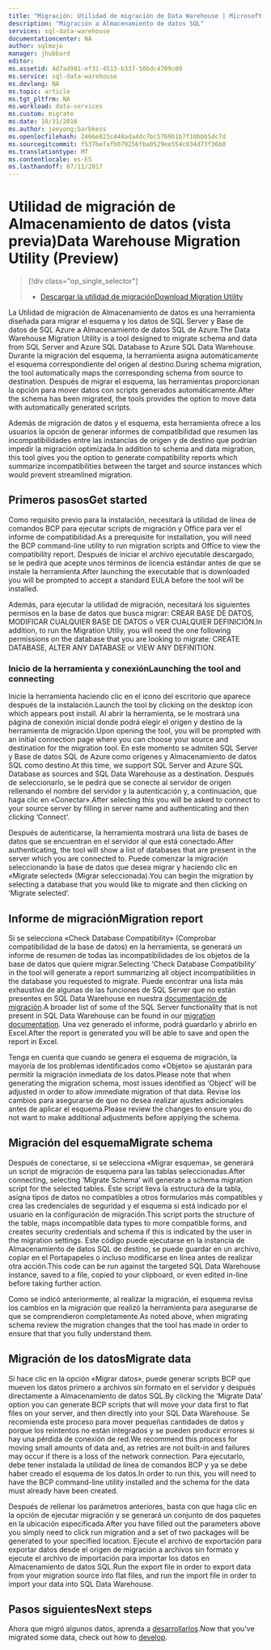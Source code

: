 ```yaml
---
title: "Migración: Utilidad de migración de Data Warehouse | Microsoft Docs"
description: "Migración a Almacenamiento de datos SQL"
services: sql-data-warehouse
documentationcenter: NA
author: sqlmojo
manager: jhubbard
editor: 
ms.assetid: 4d7ad981-ef31-4513-b337-50bdc4709c09
ms.service: sql-data-warehouse
ms.devlang: NA
ms.topic: article
ms.tgt_pltfrm: NA
ms.workload: data-services
ms.custom: migrate
ms.date: 10/31/2016
ms.author: joeyong;barbkess
ms.openlocfilehash: 2466e823c448ada4dc7bc5769b1b7f10bbb5dc7d
ms.sourcegitcommit: f537befafb079256fba0529ee554c034d73f36b0
ms.translationtype: MT
ms.contentlocale: es-ES
ms.lasthandoff: 07/11/2017
---
```

# <a name="data-warehouse-migration-utility-preview"></a><span data-ttu-id="e9642-103">Utilidad de migración de Almacenamiento de datos (vista previa)</span><span class="sxs-lookup"><span data-stu-id="e9642-103">Data Warehouse Migration Utility (Preview)</span></span>
> [!div class="op_single_selector"]
> * <span data-ttu-id="e9642-104">[Descargar la utilidad de migración][Download Migration Utility]</span><span class="sxs-lookup"><span data-stu-id="e9642-104">[Download Migration Utility][Download Migration Utility]</span></span>
> 
> 

<span data-ttu-id="e9642-105">La Utilidad de migración de Almacenamiento de datos es una herramienta diseñada para migrar el esquema y los datos de SQL Server y Base de datos de SQL Azure a Almacenamiento de datos SQL de Azure.</span><span class="sxs-lookup"><span data-stu-id="e9642-105">The Data Warehouse Migration Utility is a tool designed to migrate schema and data from SQL Server and Azure SQL Database to Azure SQL Data Warehouse.</span></span> <span data-ttu-id="e9642-106">Durante la migración del esquema, la herramienta asigna automáticamente el esquema correspondiente del origen al destino.</span><span class="sxs-lookup"><span data-stu-id="e9642-106">During schema migration, the tool automatically maps the corresponding schema from source to destination.</span></span> <span data-ttu-id="e9642-107">Después de migrar el esquema, las herramientas proporcionan la opción para mover datos con scripts generados automáticamente.</span><span class="sxs-lookup"><span data-stu-id="e9642-107">After the schema has been migrated, the tools provides the option to move data with automatically generated scripts.</span></span>

<span data-ttu-id="e9642-108">Además de migración de datos y el esquema, esta herramienta ofrece a los usuarios la opción de generar informes de compatibilidad que resumen las incompatibilidades entre las instancias de origen y de destino que podrían impedir la migración optimizada.</span><span class="sxs-lookup"><span data-stu-id="e9642-108">In addition to schema and data migration, this tool gives you the option to generate compatibility reports which summarize incompatibilities between the target and source instances which would prevent streamlined migration.</span></span>

## <a name="get-started"></a><span data-ttu-id="e9642-109">Primeros pasos</span><span class="sxs-lookup"><span data-stu-id="e9642-109">Get started</span></span>
<span data-ttu-id="e9642-110">Como requisito previo para la instalación, necesitará la utilidad de línea de comandos BCP para ejecutar scripts de migración y Office para ver el informe de compatibilidad.</span><span class="sxs-lookup"><span data-stu-id="e9642-110">As a prerequisite for installation, you will need the BCP command-line utility to run migration scripts and Office to view the compatibility report.</span></span> <span data-ttu-id="e9642-111">Después de iniciar el archivo ejecutable descargado, se le pedirá que acepte unos términos de licencia estándar antes de que se instale la herramienta.</span><span class="sxs-lookup"><span data-stu-id="e9642-111">After launching the executable that is downloaded you will be prompted to accept a standard EULA before the tool will be installed.</span></span>

<span data-ttu-id="e9642-112">Además, para ejecutar la utilidad de migración, necesitará los siguientes permisos en la base de datos que busca migrar: CREAR BASE DE DATOS, MODIFICAR CUALQUIER BASE DE DATOS o VER CUALQUIER DEFINICIÓN.</span><span class="sxs-lookup"><span data-stu-id="e9642-112">In addition, to run the Migration Utiliy, you will need the one following permissions on the database that you are looking to migrate: CREATE DATABASE, ALTER ANY DATABASE or VIEW ANY DEFINITION.</span></span>

### <a name="launching-the-tool-and-connecting"></a><span data-ttu-id="e9642-113">Inicio de la herramienta y conexión</span><span class="sxs-lookup"><span data-stu-id="e9642-113">Launching the tool and connecting</span></span>
<span data-ttu-id="e9642-114">Inicie la herramienta haciendo clic en el icono del escritorio que aparece después de la instalación.</span><span class="sxs-lookup"><span data-stu-id="e9642-114">Launch the tool by clicking on the desktop icon which appears post install.</span></span> <span data-ttu-id="e9642-115">Al abrir la herramienta, se le mostrará una página de conexión inicial donde podrá elegir el origen y destino de la herramienta de migración.</span><span class="sxs-lookup"><span data-stu-id="e9642-115">Upon opening the tool, you will be prompted with an initial connection page where you can choose your source and destination for the migration tool.</span></span> <span data-ttu-id="e9642-116">En este momento se admiten SQL Server y Base de datos SQL de Azure como orígenes y Almacenamiento de datos SQL como destino.</span><span class="sxs-lookup"><span data-stu-id="e9642-116">At this time, we support SQL Server and Azure SQL Database as sources and SQL Data Warehouse as a destination.</span></span> <span data-ttu-id="e9642-117">Después de seleccionarlo, se le pedirá que se conecte al servidor de origen rellenando el nombre del servidor y la autenticación y, a continuación, que haga clic en «Conectar».</span><span class="sxs-lookup"><span data-stu-id="e9642-117">After selecting this you will be asked to connect to your source server by filling in server name and authenticating and then clicking ‘Connect’.</span></span>

<span data-ttu-id="e9642-118">Después de autenticarse, la herramienta mostrará una lista de bases de datos que se encuentran en el servidor al que está conectado.</span><span class="sxs-lookup"><span data-stu-id="e9642-118">After authenticating, the tool will show a list of databases that are present in the server which you are connected to.</span></span> <span data-ttu-id="e9642-119">Puede comenzar la migración seleccionando la base de datos que desea migrar y haciendo clic en «Migrate selected» (Migrar seleccionada).</span><span class="sxs-lookup"><span data-stu-id="e9642-119">You can begin the migration by selecting a database that you would like to migrate and then clicking on ‘Migrate selected’.</span></span>

## <a name="migration-report"></a><span data-ttu-id="e9642-120">Informe de migración</span><span class="sxs-lookup"><span data-stu-id="e9642-120">Migration report</span></span>
<span data-ttu-id="e9642-121">Si se selecciona «Check Database Compatibility» (Comprobar compatibilidad de la base de datos) en la herramienta, se generará un informe de resumen de todas las incompatibilidades de los objetos de la base de datos que quiere migrar.</span><span class="sxs-lookup"><span data-stu-id="e9642-121">Selecting ‘Check Database Compatibility’ in the tool will generate a report summarizing all object incompatibilities in the database you requested to migrate.</span></span> <span data-ttu-id="e9642-122">Puede encontrar una lista más exhaustiva de algunas de las funciones de SQL Server que no están presentes en SQL Data Warehouse en nuestra [documentación de migración][migration documentation].</span><span class="sxs-lookup"><span data-stu-id="e9642-122">A broader list of some of the SQL Server functionality that is not present in SQL Data Warehouse can be found in our [migration documentation][migration documentation].</span></span> <span data-ttu-id="e9642-123">Una vez generado el informe, podrá guardarlo y abrirlo en Excel.</span><span class="sxs-lookup"><span data-stu-id="e9642-123">After the report is generated you will be able to save and open the report in Excel.</span></span>

<span data-ttu-id="e9642-124">Tenga en cuenta que cuando se genera el esquema de migración, la mayoría de los problemas identificados como «Objeto» se ajustarán para permitir la migración inmediata de los datos.</span><span class="sxs-lookup"><span data-stu-id="e9642-124">Please note that when generating the migration schema, most issues identified as ‘Object’ will be adjusted in order to allow immediate migration of that data.</span></span> <span data-ttu-id="e9642-125">Revise los cambios para asegurarse de que no desea realizar ajustes adicionales antes de aplicar el esquema.</span><span class="sxs-lookup"><span data-stu-id="e9642-125">Please review the changes to ensure you do not want to make additional adjustments before applying the schema.</span></span>

## <a name="migrate-schema"></a><span data-ttu-id="e9642-126">Migración del esquema</span><span class="sxs-lookup"><span data-stu-id="e9642-126">Migrate schema</span></span>
<span data-ttu-id="e9642-127">Después de conectarse, si se selecciona «Migrar esquema», se generará un script de migración de esquema para las tablas seleccionadas.</span><span class="sxs-lookup"><span data-stu-id="e9642-127">After connecting, selecting ‘Migrate Schema’ will generate a schema migration script for the selected tables.</span></span> <span data-ttu-id="e9642-128">Este script lleva la estructura de la tabla, asigna tipos de datos no compatibles a otros formularios más compatibles y crea las credenciales de seguridad y el esquema si está indicado por el usuario en la configuración de migración.</span><span class="sxs-lookup"><span data-stu-id="e9642-128">This script ports the structure of the table, maps incompatible data types to more compatible forms, and creates security credentials and schema if this is indicated by the user in the migration settings.</span></span> <span data-ttu-id="e9642-129">Este código puede ejecutarse en la instancia de Almacenamiento de datos SQL de destino, se puede guardar en un archivo, copiar en el Portapapeles o incluso modificarse en línea antes de realizar otra acción.</span><span class="sxs-lookup"><span data-stu-id="e9642-129">This code can be run against the targeted SQL Data Warehouse instance, saved to a file, copied to your clipboard, or even edited in-line before taking further action.</span></span>  

<span data-ttu-id="e9642-130">Como se indicó anteriormente, al realizar la migración, el esquema revisa los cambios en la migración que realizó la herramienta para asegurarse de que se comprendieron completamente.</span><span class="sxs-lookup"><span data-stu-id="e9642-130">As noted above, when migrating schema review the migration changes that the tool has made in order to ensure that that you fully understand them.</span></span>  

## <a name="migrate-data"></a><span data-ttu-id="e9642-131">Migración de los datos</span><span class="sxs-lookup"><span data-stu-id="e9642-131">Migrate data</span></span>
<span data-ttu-id="e9642-132">Si hace clic en la opción «Migrar datos», puede generar scripts BCP que mueven los datos primero a archivos sin formato en el servidor y después directamente a Almacenamiento de datos SQL.</span><span class="sxs-lookup"><span data-stu-id="e9642-132">By clicking the ‘Migrate Data’ option you can generate BCP scripts that will move your data first to flat files on your server, and then directly into your SQL Data Warehouse.</span></span> <span data-ttu-id="e9642-133">Se recomienda este proceso para mover pequeñas cantidades de datos y porque los reintentos no están integrados y se pueden producir errores si hay una pérdida de conexión de red.</span><span class="sxs-lookup"><span data-stu-id="e9642-133">We recommend this process for moving small amounts of data and, as retries are not built-in and failures may occur if there is a loss of the network connection.</span></span> <span data-ttu-id="e9642-134">Para ejecutarlo, debe tener instalada la utilidad de línea de comandos BCP y ya se debe haber creado el esquema de los datos.</span><span class="sxs-lookup"><span data-stu-id="e9642-134">In order to run this, you will need to have the BCP command-line utility installed and the schema for the data must already have been created.</span></span>

<span data-ttu-id="e9642-135">Después de rellenar los parámetros anteriores, basta con que haga clic en la opción de ejecutar migración y se generará un conjunto de dos paquetes en la ubicación especificada.</span><span class="sxs-lookup"><span data-stu-id="e9642-135">After you have filled out the parameters above you simply need to click run migration and a set of two packages will be generated to your specified location.</span></span> <span data-ttu-id="e9642-136">Ejecute el archivo de exportación para exportar datos desde el origen de migración a archivos sin formato y ejecute el archivo de importación para importar los datos en Almacenamiento de datos SQL.</span><span class="sxs-lookup"><span data-stu-id="e9642-136">Run the export file in order to export data from your migration source into flat files, and run the import file in order to import your data into SQL Data Warehouse.</span></span>

## <a name="next-steps"></a><span data-ttu-id="e9642-137">Pasos siguientes</span><span class="sxs-lookup"><span data-stu-id="e9642-137">Next steps</span></span>
<span data-ttu-id="e9642-138">Ahora que migró algunos datos, aprenda a [desarrollarlos][develop].</span><span class="sxs-lookup"><span data-stu-id="e9642-138">Now that you've migrated some data, check out how to [develop][develop].</span></span>

<!--Image references-->

<!--Article references-->
[migration documentation]: sql-data-warehouse-overview-migrate.md
[develop]: sql-data-warehouse-overview-develop.md

<!--Other Web references--> 
[Download Migration Utility]: https://migrhoststorage.blob.core.windows.net/sqldwsample/DataWarehouseMigrationUtility.zip
